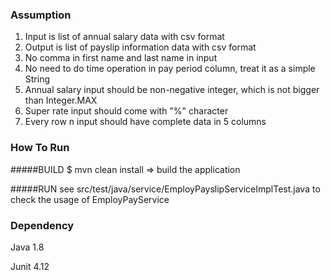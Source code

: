 ### Assumption
1. Input is list of annual salary data with csv format
2. Output is list of payslip information data with csv format
3. No comma in first name and last name in input
4. No need to do time operation in pay period column, treat it as a simple String
5. Annual salary input should be non-negative integer, which is not bigger than Integer.MAX
6. Super rate input should come with "%" character
7. Every row n input should have complete data in 5 columns

### How To Run
#####BUILD
$ mvn clean install => build the application

#####RUN
see src/test/java/service/EmployPayslipServiceImplTest.java to check the usage of EmployPayService

### Dependency
Java 1.8

Junit 4.12